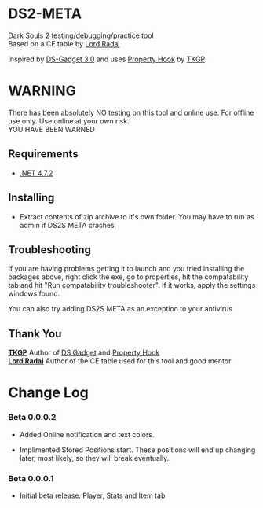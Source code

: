 # DS2-META
 Dark Souls 2 testing/debugging/practice tool  
 Based on a CE table by [Lord Radai](https://github.com/LordRadai)  
 
 Inspired by [DS-Gadget 3.0](https://github.com/JKAnderson/DS-Gadget) and uses [Property Hook](https://github.com/JKAnderson/PropertyHook) by [TKGP](https://github.com/JKAnderson/).  
 
# WARNING  
 There has been absolutely NO testing on this tool and online use. For offline use only. Use online at your own risk.  
 YOU HAVE BEEN WARNED  

## Requirements 
* [.NET 4.7.2](https://www.microsoft.com/net/download/thank-you/net472)  

## Installing  
* Extract contents of zip archive to it's own folder. You may have to run as admin if DS2S META crashes  

## Troubleshooting  
If you are having problems getting it to launch and you tried installing the packages above, right click the exe, go to properties, hit the compatability tab and hit "Run compatability troubleshooter". If it works, apply the settings windows found.  

You can also try adding DS2S META as an exception to your antivirus  

## Thank You  
**[TKGP](https://github.com/JKAnderson/)** Author of [DS Gadget](https://github.com/JKAnderson/DS-Gadget) and [Property Hook](https://github.com/JKAnderson/PropertyHook)  
**[Lord Radai](https://github.com/LordRadai)** Author of the CE table used for this tool and good mentor  

# Change Log  
### Beta 0.0.0.2  

* Added Online notification and text colors.  

* Implimented Stored Positions start. These positions will end up changing later, most likely, so they will break eventually.  

### Beta 0.0.0.1  
* Initial beta release. Player, Stats and Item tab  
